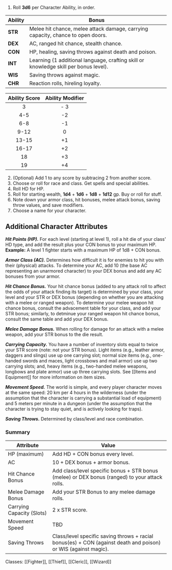 1. Roll **3d6** per Character Ability, in order.

| Ability  | Bonus |
| -------- | -------- |
| **STR** | Melee hit chance, melee attack damage, carrying capacity, chance to open doors.|
| **DEX** | AC, ranged hit chance, stealth chance.|
| **CON** | HP, healing, saving throws against death and poison.|
| **INT** | Learning (1 additional language, crafting skill or knowledge skill per bonus level).
| **WIS** | Saving throws against magic.
| **CHR** | Reaction rolls, hireling loyalty.

| Ability Score | Ability Modifier |
| :-------------: | :-------------: |
| 3 | - 3 | 
| 4-5 | -2 |
| 6-8 | -1 |
| 9-12 | 0 |
| 13-15 | +1 |
| 16-17 | +2 |
| 18 | +3 |
| 19 | +4 |

2. (Optional) Add 1 to any score by subtracing 2 from another score.
3. Choose or roll for race and class. Get spells and special abilities.
4. Roll HD for HP.
5. Roll for starting wealth, **1d4** + **1d6** + **1d8** + **1d12** gp. Buy or roll for stuff.
6. Note down your armor class, hit bonuses, melee attack bonus, saving throw values, and save modifiers.
7. Choose a name for your character.

## Additional Character Attributes

***Hit Points (HP).*** For each level (starting at level 1), roll a hit die of your class' HD type, and add the result plus your CON bonus to your maximum HP. **Example:** A level 1 fighter starts with a maximum HP of 1d8 + CON bonus.

***Armor Class (AC).*** Determines how difficult it is for enemies to hit you with their (physical) attacks. To determine your AC, add 10 (the base AC representing an unarmored character) to your DEX bonus and add any AC bonuses from your armor.

***Hit Chance Bonus.*** Your hit chance bonus (added to any attack roll to affect the odds of your attack finding its target) is determined by your class, your level and your STR or DEX bonus (depending on whether you are attacking with a melee or ranged weapon). To determine your melee weapon hit chance bonus, consult the advacement table for your class, and add your STR bonus; similarly, to detminue your ranged weapon hit chance bonus, consult the same table and add your DEX bonus.

***Melee Damage Bonus.*** When rolling for damage for an attack with a melee weapon, add your STR bonus to the die result.

***Carrying Capacity.*** You have a number of inventory slots equal to twice your STR score (note: not your STR bonus). Light items (e.g., leather armor, daggers and slings) use up one carrying slot; normal size items (e.g., one-handed swords and maces, light crossbows and mail armor) use up two carrying slots; and, heavy items (e.g., two-handed melee weapons, longbows and plate armor) use up three carrying slots. See [[Items and Equipment]] for more information on item sizes.

***Movement Speed.*** The world is simple, and every player character moves at the same speed: 20 km per 4 hours in the wilderness (under the assumption that the character is carrying a substantial load of equipment) and 5 meters per minute in a dungeon (under the assumption that the character is trying to stay quiet, and is actively looking for traps).

***Saving Throws.*** Determined by class/level and race combination.

### Summary
| Attribute | Value |
| --------- | ----- |
HP (maximum) | Add HD + CON bonus every level. |
| AC | 10 + DEX bonus + armor bonus. |
| Hit Chance Bonus | Add class/level specific bonus + STR bonus (melee) or DEX bonus (ranged) to your attack rolls.
| Melee Damage Bonus | Add your STR Bonus to any melee damage rolls. |
| Carrying Capacity (Slots) | 2 x STR score.
| Movement Speed | TBD |
| Saving Throws | Class/level specific saving throws + racial bonus(es) + CON (against death and poison) or WIS (against magic). |

Classes: [[Fighter]], [[Thief]], [[Cleric]], [[Wizard]]